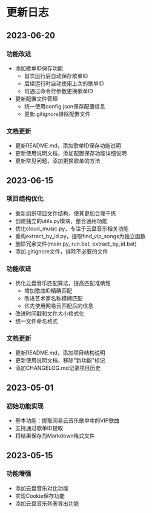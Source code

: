 # 更新日志

## 2023-06-20

### 功能改进

- 添加歌单ID保存功能
  - 首次运行后自动保存歌单ID
  - 后续运行时自动使用上次的歌单ID
  - 可通过命令行参数更换歌单ID
- 更新配置文件管理
  - 统一使用config.json保存配置信息
  - 更新.gitignore排除配置文件

### 文档更新

- 更新README.md，添加歌单ID保存功能说明
- 更新使用说明文档，添加配置保存功能详细说明
- 更新常见问题，添加更换歌单的方法

## 2023-06-15

### 项目结构优化

- 重新组织项目文件结构，使其更加合理干练
- 创建独立的utils.py模块，整合通用功能
- 优化cloud_music.py，专注于云盘音乐相关功能
- 重构extract_by_id.py，提取find_vip_songs为独立函数
- 删除冗余文件(main.py, run.bat, extract_by_id.bat)
- 添加.gitignore文件，排除不必要的文件

### 功能改进

- 优化云盘音乐匹配算法，提高匹配准确性
  - 增加歌曲ID精确匹配
  - 改进艺术家名称模糊匹配
  - 优先使用网易云匹配后的信息
- 改进时间戳和文件大小格式化
- 统一文件命名格式

### 文档更新

- 更新README.md，添加项目结构说明
- 更新使用说明文档，移除"新功能"标记
- 添加CHANGELOG.md记录项目历史

## 2023-05-01

### 初始功能实现

- 基本功能：提取网易云音乐歌单中的VIP歌曲
- 支持通过歌单ID提取
- 将结果保存为Markdown格式文件

## 2023-05-15

### 功能增强

- 添加云盘音乐对比功能
- 实现Cookie保存功能
- 添加云盘音乐列表导出功能 